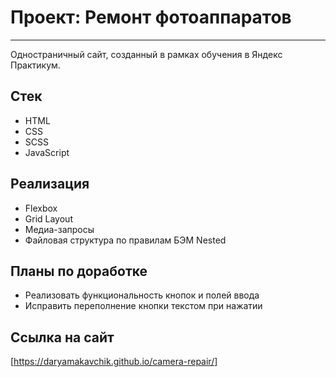 # Проект: Ремонт фотоаппаратов

---

Одностраничный сайт, созданный в рамках обучения в Яндекс Практикум.

## Стек

- HTML
- CSS
- SCSS
- JavaScript

## Реализация

- Flexbox
- Grid Layout
- Медиа-запросы
- Файловая структура по правилам БЭМ Nested

## Планы по доработке

- Реализовать функциональность кнопок и полей ввода
- Исправить переполнение кнопки текстом при нажатии

## Ссылка на сайт

[https://daryamakavchik.github.io/camera-repair/]
